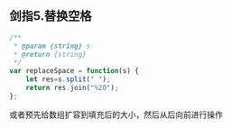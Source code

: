 ## 剑指5.替换空格

```javascript
/**
 * @param {string} s
 * @return {string}
 */
var replaceSpace = function(s) {
    let res=s.split(" ");
    return res.join("%20");
};
```

或者预先给数组扩容到填充后的大小，然后从后向前进行操作

